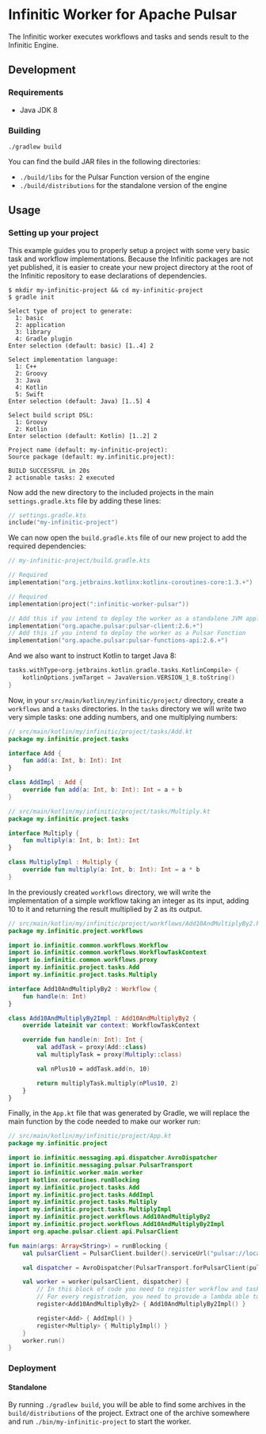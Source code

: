 # Infinitic Worker for Apache Pulsar

The Infinitic worker executes workflows and tasks and sends result to the Infinitic Engine.

## Development

### Requirements

- Java JDK 8

### Building

```shell script
./gradlew build
```

You can find the build JAR files in the following directories:

- `./build/libs` for the Pulsar Function version of the engine
- `./build/distributions` for the standalone version of the engine

## Usage

### Setting up your project

This example guides you to properly setup a project with some very basic task and workflow implementations.
Because the Infinitic packages are not yet published, it is easier to create your new project directory at the
root of the Infinitic repository to ease declarations of dependencies.

```shell script
$ mkdir my-infinitic-project && cd my-infinitic-project
$ gradle init

Select type of project to generate:
  1: basic
  2: application
  3: library
  4: Gradle plugin
Enter selection (default: basic) [1..4] 2

Select implementation language:
  1: C++
  2: Groovy
  3: Java
  4: Kotlin
  5: Swift
Enter selection (default: Java) [1..5] 4

Select build script DSL:
  1: Groovy
  2: Kotlin
Enter selection (default: Kotlin) [1..2] 2

Project name (default: my-infinitic-project):
Source package (default: my.infinitic.project):

BUILD SUCCESSFUL in 20s
2 actionable tasks: 2 executed
```

Now add the new directory to the included projects in the main `settings.gradle.kts` file by adding these lines:

```kotlin
// settings.gradle.kts
include("my-infinitic-project")
```

We can now open the `build.gradle.kts` file of our new project to add the required dependencies:

```kotlin
// my-infinitic-project/build.gradle.kts

// Required
implementation("org.jetbrains.kotlinx:kotlinx-coroutines-core:1.3.+")

// Required
implementation(project(":infinitic-worker-pulsar"))

// Add this if you intend to deploy the worker as a standalone JVM application
implementation("org.apache.pulsar:pulsar-client:2.6.+")
// Add this if you intend to deploy the worker as a Pulsar Function
implementation("org.apache.pulsar:pulsar-functions-api:2.6.+")
```

And we also want to instruct Kotlin to target Java 8:

```kotlin
tasks.withType<org.jetbrains.kotlin.gradle.tasks.KotlinCompile> {
    kotlinOptions.jvmTarget = JavaVersion.VERSION_1_8.toString()
}
```

Now, in your `src/main/kotlin/my/infinitic/project/` directory, create a `workflows` and a `tasks` directories.
In the `tasks` directory we will write two very simple tasks: one adding numbers, and one multiplying numbers:

```kotlin
// src/main/kotlin/my/infinitic/project/tasks/Add.kt
package my.infinitic.project.tasks

interface Add {
    fun add(a: Int, b: Int): Int
}

class AddImpl : Add {
    override fun add(a: Int, b: Int): Int = a + b
}
```

```kotlin
// src/main/kotlin/my/infinitic/project/tasks/Multiply.kt
package my.infinitic.project.tasks

interface Multiply {
    fun multiply(a: Int, b: Int): Int
}

class MultiplyImpl : Multiply {
    override fun multiply(a: Int, b: Int): Int = a * b
}
```

In the previously created `workflows` directory, we will write the implementation of a simple workflow taking an integer
as its input, adding 10 to it and returning the result multiplied by 2 as its output.

```kotlin
// src/main/kotlin/my/infinitic/project/workflows/Add10AndMultiplyBy2.kt
package my.infinitic.project.workflows

import io.infinitic.common.workflows.Workflow
import io.infinitic.common.workflows.WorkflowTaskContext
import io.infinitic.common.workflows.proxy
import my.infinitic.project.tasks.Add
import my.infinitic.project.tasks.Multiply

interface Add10AndMultiplyBy2 : Workflow {
    fun handle(n: Int)
}

class Add10AndMultiplyBy2Impl : Add10AndMultiplyBy2 {
    override lateinit var context: WorkflowTaskContext

    override fun handle(n: Int): Int {
        val addTask = proxy(Add::class)
        val multiplyTask = proxy(Multiply::class)

        val nPlus10 = addTask.add(n, 10)

        return multiplyTask.multiply(nPlus10, 2)
    }
}
```

Finally, in the `App.kt` file that was generated by Gradle, we will replace the main function by the code needed to make
our worker run:

```kotlin
// src/main/kotlin/my/infinitic/project/App.kt
package my.infinitic.project

import io.infinitic.messaging.api.dispatcher.AvroDispatcher
import io.infinitic.messaging.pulsar.PulsarTransport
import io.infinitic.worker.main.worker
import kotlinx.coroutines.runBlocking
import my.infinitic.project.tasks.Add
import my.infinitic.project.tasks.AddImpl
import my.infinitic.project.tasks.Multiply
import my.infinitic.project.tasks.MultiplyImpl
import my.infinitic.project.workflows.Add10AndMultiplyBy2
import my.infinitic.project.workflows.Add10AndMultiplyBy2Impl
import org.apache.pulsar.client.api.PulsarClient

fun main(args: Array<String>) = runBlocking {
    val pulsarClient = PulsarClient.builder().serviceUrl("pulsar://localhost:6650").build()

    val dispatcher = AvroDispatcher(PulsarTransport.forPulsarClient(pulsarClient))

    val worker = worker(pulsarClient, dispatcher) {
        // In this block of code you need to register workflow and task implementations.
        // For every registration, you need to provide a lambda able to create a new instance of your implementation.
        register<Add10AndMultiplyBy2> { Add10AndMultiplyBy2Impl() }

        register<Add> { AddImpl() }
        register<Multiply> { MultiplyImpl() }
    }
    worker.run()
}
```

### Deployment

#### Standalone

By running `./gradlew build`, you will be able to find some archives in the `build/distributions` of the project.
Extract one of the archive somewhere and run `./bin/my-infinitic-project` to start the worker.
